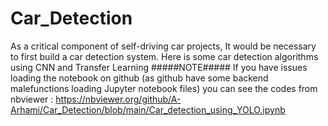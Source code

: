# Car_Detection
As a critical component of self-driving car projects, It would be necessary to first build a car detection system. Here is some car detection algorithms using CNN and Transfer Learning
#####NOTE##### If you have issues loading the notebook on github (as github have some backend malefunctions loading Jupyter notebook files) you can see the codes from nbviewer : https://nbviewer.org/github/A-Arhami/Car_Detection/blob/main/Car_detection_using_YOLO.ipynb
